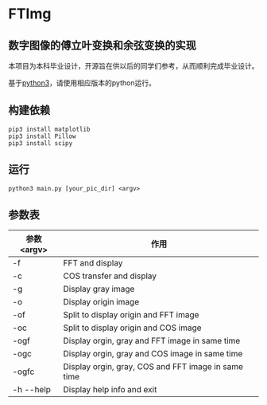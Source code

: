 # FTImg

## 数字图像的傅立叶变换和余弦变换的实现

本项目为本科毕业设计，开源旨在供以后的同学们参考，从而顺利完成毕业设计。

基于[python3](https://www.python.org/downloads/ "下载python")，请使用相应版本的python运行。

## 构建依赖

    pip3 install matplotlib
    pip3 install Pillow
    pip3 install scipy

## 运行

    python3 main.py [your_pic_dir] <argv>

## 参数表

参数\<argv\> | 作用
-- | --
-f | FFT and display
-c | COS transfer and display
-g | Display gray image
-o | Display origin image
-of | Split to display origin and FFT image
-oc | Split to display origin and COS image
-ogf | Display orgin, gray and FFT image in same time
-ogc | Display orgin, gray and COS image in same time
-ogfc | Display orgin, gray, COS and FFT image in same time
-h --help | Display help info and exit
